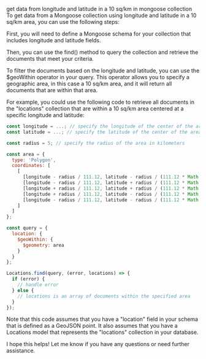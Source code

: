 get data from longitude and latitude in a 10 sq/km in mongoose collection 
To get data from a Mongoose collection using longitude and latitude in a 10 sq/km area, you can use the following steps:

First, you will need to define a Mongoose schema for your collection that includes longitude and latitude fields.

Then, you can use the find() method to query the collection and retrieve the documents that meet your criteria.

To filter the documents based on the longitude and latitude, you can use the $geoWithin operator in your query. This operator allows you to specify a geographic area, in this case a 10 sq/km area, and it will return all documents that are within that area.

For example, you could use the following code to retrieve all documents in the "locations" collection that are within a 10 sq/km area centered at a specific longitude and latitude:


```js
const longitude = ...; // specify the longitude of the center of the area
const latitude = ...; // specify the latitude of the center of the area

const radius = 5; // specify the radius of the area in kilometers

const area = {
  type: 'Polygon',
  coordinates: [
    [
      [longitude - radius / 111.12, latitude - radius / (111.12 * Math.cos(latitude * Math.PI / 180))],
      [longitude - radius / 111.12, latitude + radius / (111.12 * Math.cos(latitude * Math.PI / 180))],
      [longitude + radius / 111.12, latitude + radius / (111.12 * Math.cos(latitude * Math.PI / 180))],
      [longitude + radius / 111.12, latitude - radius / (111.12 * Math.cos(latitude * Math.PI / 180))],
      [longitude - radius / 111.12, latitude - radius / (111.12 * Math.cos(latitude * Math.PI / 180))]
    ]
  ]
};

const query = {
  location: {
    $geoWithin: {
      $geometry: area
    }
  }
};

Locations.find(query, (error, locations) => {
  if (error) {
    // handle error
  } else {
    // locations is an array of documents within the specified area
  }
});
```

Note that this code assumes that you have a "location" field in your schema that is defined as a GeoJSON point. It also assumes that you have a Locations model that represents the "locations" collection in your database.

I hope this helps! Let me know if you have any questions or need further assistance.